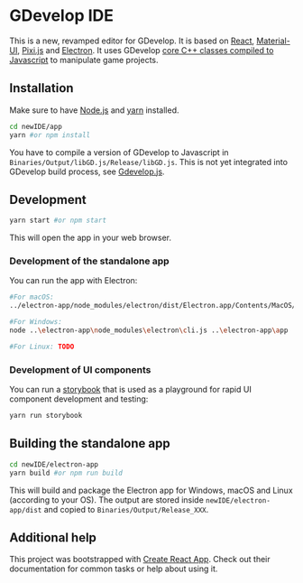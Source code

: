 # GDevelop IDE

This is a new, revamped editor for GDevelop. It is based on [React](https://facebook.github.io/react/), [Material-UI](http://www.material-ui.com), [Pixi.js](https://github.com/pixijs/pixi.js) and [Electron](https://electron.atom.io/).
It uses GDevelop [core C++ classes compiled to Javascript](github.com/4ian/GDevelop.js) to manipulate game projects.

## Installation

Make sure to have [Node.js](https://nodejs.org) and [yarn](https://yarnpkg.com) installed.

```bash
cd newIDE/app
yarn #or npm install
```

You have to compile a version of GDevelop to Javascript in `Binaries/Output/libGD.js/Release/libGD.js`. This is not yet integrated into GDevelop build process, see [Gdevelop.js](https://github.com/4ian/GDevelop.js).

## Development

```bash
yarn start #or npm start
```

This will open the app in your web browser.

### Development of the standalone app

You can run the app with Electron:

```bash
#For macOS:
../electron-app/node_modules/electron/dist/Electron.app/Contents/MacOS/Electron ../electron-app/app

#For Windows:
node ..\electron-app\node_modules\electron\cli.js ..\electron-app\app

#For Linux: TODO
```

### Development of UI components

You can run a [storybook](https://github.com/storybooks/storybook) that is used as a playground for rapid UI component development and testing:

```bash
yarn run storybook
```

## Building the standalone app

```bash
cd newIDE/electron-app
yarn build #or npm run build
```

This will build and package the Electron app for Windows, macOS and Linux (according to your OS).
The output are stored inside `newIDE/electron-app/dist` and copied to `Binaries/Output/Release_XXX`.

## Additional help

This project was bootstrapped with [Create React App](https://github.com/facebookincubator/create-react-app). Check out their documentation for common tasks or help about using it.
